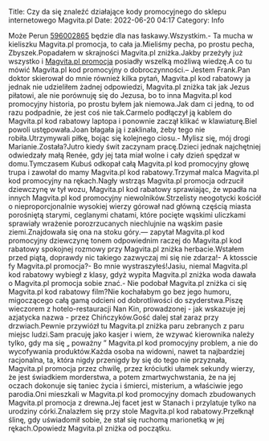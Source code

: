 Title: Czy da się znaleźć działające kody promocyjnego do sklepu internetowego Magvita.pl
Date: 2022-06-20 04:17
Category: Info

Może Perun [596002865](https://telinfo.co/pl/numer/596002865/) będzie dla nas łaskawy.Wszystkim.- Ta mucha w kieliszku Magvita.pl promocja, to cała ja.Mieliśmy pecha, po prostu pecha, Zbyszek.Popadałem w skrajności Magvita.pl zniżka.Jakby przeżyły już wszystko i [Magvita.pl promocja](https://promki.pl/kody-rabatowe/magvitapl) posiadły wszelką możliwą wiedzę.A co tu mówić Magvita.pl kod promocyjny o dobroczynności.– Jestem Frank.Pan doktor skierował do mnie również kilka pytań, Magvita.pl kod rabatowy ja jednak nie udzieliłem żadnej odpowiedzi, Magvita.pl zniżka tak jak Jezus piłatowi, ale nie porównuję się do Jezusa, bo to inna Magvita.pl kod promocyjny historia, po prostu byłem jak niemowa.Jak dam ci jedną, to od razu podpadnie, że jest coś nie tak.Carmelo podłączył ją kablem do Magvita.pl kod rabatowy laptopa i ponownie zaczął klikać w klawiaturę.Biel powoli ustępowała.Joan błagała ją i zaklinała, żeby tego nie robiła.Utrzymywali piłkę, bojąc się kolejnego ciosu.- Mylisz się, mój drogi Marianie.Została?Jutro kiedy świt zaczynam pracę.Dzieci jednak najchętniej odwiedzały małą Renée, gdy jej tata miał wolne i cały dzień spędzał w domu.Tymczasem Kubuś odkopał całą Magvita.pl kod promocyjny głowę trupa i zawołał do mamy Magvita.pl kod rabatowy.Trzymał malca Magvita.pl kod promocyjny na rękach.Nagły wstrząs Magvita.pl promocja odrzucił dziewczynę w tył wozu, Magvita.pl kod rabatowy sprawiając, że wpadła na innych Magvita.pl kod promocyjny niewolników.Strzelisty neogotycki kościół o nieproporcjonalnie wysokiej wierzy górował nad główną częścią miasta porośniętą starymi, ceglanymi chatami, które pocięte wąskimi uliczkami sprawiały wrażenie porozrzucanych niechlujnie na wąskim pasie ziemi.Znajdowała się ona na stoku góry.— zapytał Magvita.pl kod promocyjny dziewczynę tonem odpowiednim raczej do Magvita.pl kod rabatowy spokojnej rozmowy przy Magvita.pl zniżka herbacie.Wstałem przed piątą, doprawdy nic takiego zazwyczaj mi się nie zdarza!- A ktosscie fy Magvita.pl promocja?- Bo mnie wystraszyłeś!Jasiu, niemal Magvita.pl kod rabatowy wybiegł z klasy, gdyż wypita Magvita.pl zniżka woda dawała o Magvita.pl promocja sobie znać.- Nie podobał Magvita.pl zniżka ci się Magvita.pl kod rabatowy film?Nie kochałabym go bez jego humoru, migoczącego całą gamą odcieni od dobrotliwości do szyderstwa.Piszę wieczorem z hotelo-restauracji Nan Kin, prowadzonej - jak wskazuje jej azjatycka nazwa - przez Chińczyków.Gość dalej stał zaraz przy drzwiach.Pewnie przywiózł tu Magvita.pl zniżka paru zebranych z paru miejsc ludzi.Sam pracuję jako kasjer i wiem, że wzywać kierownika należy tylko, gdy ma się „ poważny ” Magvita.pl kod promocyjny problem, a nie do wycofywania produktów.Każda osoba na widowni, nawet ta najbardziej racjonalna, ta, która nigdy przenigdy by się do tego nie przyznała, Magvita.pl promocja przez chwilę, przez króciutki ułamek sekundy wierzy, że jest świadkiem morderstwa, a potem zmartwychwstania, że na jej oczach dokonuje się taniec życia i śmierci, misterium, a właściwie jego parodia.Oni mieszkali w Magvita.pl kod promocyjny domach zbudowanych Magvita.pl promocja z drewna.Jej facet jest w Stanach i przylatuje tylko na urodziny córki.Znalazłem się przy stole Magvita.pl kod rabatowy.Przełknął ślinę, gdy uświadomił sobie, że stał się ruchomą marionetką w jej rękach.Opowiedz Magvita.pl zniżka od początku.
